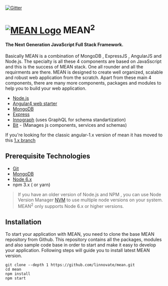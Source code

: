 [![Gitter](https://badges.gitter.im/JoinChat.svg)](https://gitter.im/linnovate/mean?utm_source=badge&utm_medium=badge&utm_campaign=pr-badge)

# [![MEAN Logo](http://mean.io/wp-content/themes/twentysixteen-child/images/meanlogo.png)](http://mean.io/) MEAN<sup>2</sup>

#### The Next Generation JavaScript Full Stack Framework.

Basically MEAN is a combination of MongoDB , ExpressJS , AngularJS and Node.js. The specialty is all these 4 components are based on JavaSscript and this is the success of MEAN stack. One all rounder and all the requirments are there. MEAN is designed to create well organized, scalable and robust web application from the scratch. Apart from these main 4 components, there are many more components, packages and modules to help you to build your web application.

* [Node.js](https://nodejs.org/en/)
* [Angular4 web starter](https://github.com/AngularClass/angular-starter)
* [MongoDB](https://www.mongodb.com)
* [Express](https://expressjs.com/)
* [Innograph](https://github.com/linnovate/innograph) (uses GraphQL for schema standartization)
* [Bit](https://bitsrc.io/) - (Manages js components, services and schemas)

If you're looking for the classic angular-1.x version of mean it has moved to this [1.x branch](https://github.com/linnovate/mean/tree/1.x) 

## Prerequisite Technologies

* [Git](https://git-scm.com/downloads)
* [MongoDB](https://www.mongodb.org/downloads)
* [Node 6.x](https://nodejs.org/en/download/)
* npm 3.x ( or yarn)

> If you have an older version of Node.js and NPM , you can use Node Version Manager [NVM](https://github.com/creationix/nvm) to use multiple node versions on your system. MEAN<sup>2</sup> only supports Node 6.x or higher versions.

## Installation

To start your application with MEAN, you need to clone the base MEAN repository from Github. This repository contains all the packages, modules and also sample code base in order to start and make it easy to develop your application. Following steps will guide you to install latest MEAN version.

```
git clone --depth 1 https://github.com/linnovate/mean.git  
cd mean
npm install  
npm start  
```
